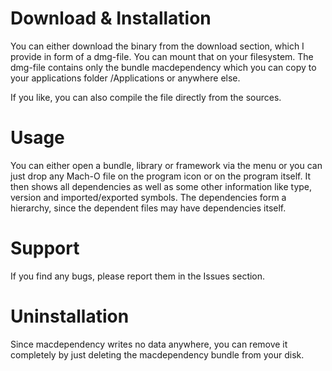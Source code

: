 # Download & Installation #
You can either download the binary from the download section, which I provide in form of a dmg-file. You can mount that on your filesystem. The dmg-file contains only the bundle macdependency which you can copy to your applications folder /Applications or anywhere else.

If you like, you can also compile the file directly from the sources.

# Usage #
You can either open a bundle, library or framework via the menu or you can just drop any Mach-O file on the program icon or on the program itself. It then shows all dependencies as well as some other information like type, version and imported/exported symbols. The dependencies form a hierarchy, since the dependent files may have dependencies itself.

# Support #
If you find any bugs, please report them in the Issues section.

# Uninstallation #
Since macdependency writes no data anywhere, you can remove it completely by just deleting the macdependency bundle from your disk.